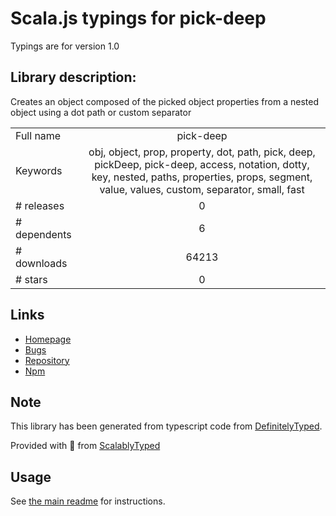 
# Scala.js typings for pick-deep

Typings are for version 1.0

## Library description:
Creates an object composed of the picked object properties from a nested object using a dot path or custom separator

|                    |                 |
| ------------------ | :-------------: |
| Full name          | pick-deep |
| Keywords           | obj, object, prop, property, dot, path, pick, deep, pickDeep, pick-deep, access, notation, dotty, key, nested, paths, properties, props, segment, value, values, custom, separator, small, fast |
| # releases         | 0 |
| # dependents       | 6 |
| # downloads        | 64213 |
| # stars            | 0 |

## Links
- [Homepage](https://github.com/strikeentco/pick-deep#readme)
- [Bugs](https://github.com/strikeentco/pick-deep/issues)
- [Repository](https://github.com/strikeentco/pick-deep)
- [Npm](https://www.npmjs.com/package/pick-deep)
    


## Note
This library has been generated from typescript code from [DefinitelyTyped](https://definitelytyped.org).

Provided with :purple_heart: from [ScalablyTyped](https://github.com/oyvindberg/ScalablyTyped)

## Usage
See [the main readme](../../readme.md) for instructions.



